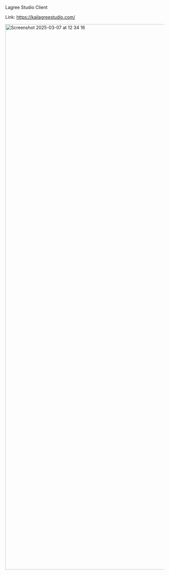 Lagree Studio Client

Link: https://kailagreestudio.com/


<img width="1724" alt="Screenshot 2025-03-07 at 12 34 16" src="https://github.com/user-attachments/assets/3c44b354-178f-4dcb-a79c-d42654fabd6b" />
